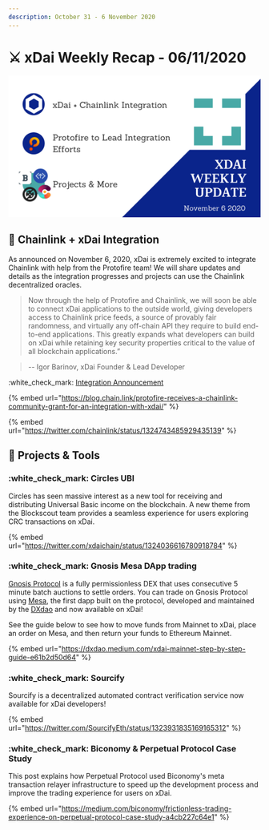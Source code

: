```yaml
---
description: October 31 - 6 November 2020
---
```


# ⚔️ xDai Weekly Recap - 06/11/2020

![](<../../../../.gitbook/assets/Green and Black Modern Sales Marketing Presentation (17).png>)

## :link: Chainlink + xDai Integration

As announced on November 6, 2020, xDai is extremely excited to integrate Chainlink with help from the Protofire team! We will share updates and details as the integration progresses and projects can use the Chainlink decentralized oracles.

> Now through the help of Protofire and Chainlink, we will soon be able to connect xDai applications to the outside world, giving developers access to Chainlink price feeds, a source of provably fair randomness, and virtually any off-chain API they require to build end-to-end applications. This greatly expands what developers can build on xDai while retaining key security properties critical to the value of all blockchain applications.”

> &#x20;\-- Igor Barinov, xDai Founder & Lead Developer

:white\_check\_mark: [Integration Announcement](../chainlink-integration.md)

{% embed url="https://blog.chain.link/protofire-receives-a-chainlink-community-grant-for-an-integration-with-xdai/" %}

{% embed url="https://twitter.com/chainlink/status/1324743485929435139" %}

## :butterfly: Projects & Tools

### :white\_check\_mark: Circles UBI

Circles has seen massive interest as a new tool for receiving and distributing Universal Basic income on the blockchain. A new theme from the Blockscout team provides a seamless experience for users exploring CRC transactions on xDai.

{% embed url="https://twitter.com/xdaichain/status/1324036616780918784" %}

### :white\_check\_mark: Gnosis Mesa DApp trading

[Gnosis Protocol](https://docs.gnosis.io/protocol) is a fully permissionless DEX that uses consecutive 5 minute batch auctions to settle orders. You can trade on Gnosis Protocol using [Mesa](https://mesa.eth.link/), the first dapp built on the protocol, developed and maintained by the [DXdao](https://dxdao.eth.link/) and now available on xDai!

See the guide below to see how to move funds from Mainnet to xDai, place an order on Mesa, and then return your funds to Ethereum Mainnet.

{% embed url="https://dxdao.medium.com/xdai-mainnet-step-by-step-guide-e61b2d50d64" %}

### :white\_check\_mark: Sourcify

Sourcify is a decentralized automated contract verification service now available for xDai developers!

{% embed url="https://twitter.com/SourcifyEth/status/1323931835169165312" %}

### :white\_check\_mark: Biconomy & Perpetual Protocol Case Study

This post explains how Perpetual Protocol used Biconomy's meta transaction relayer infrastructure to speed up the development process and improve the trading experience for users on xDai.

{% embed url="https://medium.com/biconomy/frictionless-trading-experience-on-perpetual-protocol-case-study-a4cb227c64e1" %}

